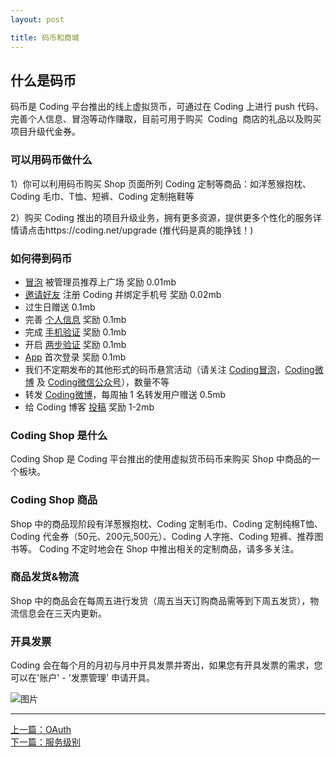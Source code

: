 ```yaml
---
layout: post

title: 码币和商城
---
```


## 什么是码币

码币是 Coding 平台推出的线上虚拟货币，可通过在 Coding 上进行 push 代码、完善个人信息、冒泡等动作赚取，目前可用于购买  Coding  商店的礼品以及购买项目升级代金券。

### 可以用码币做什么

1）你可以利用码币购买 Shop 页面所列 Coding 定制等商品：如洋葱猴抱枕、Coding 毛巾、T恤、短裤、Coding 定制拖鞋等

2）购买 Coding 推出的项目升级业务，拥有更多资源，提供更多个性化的服务详情请点击https://coding.net/upgrade
(推代码是真的能挣钱！)

### 如何得到码币

- [冒泡](https://coding.net/pp) 被管理员推荐上广场 奖励 0.01mb
- [邀请好友](https://coding.net/user/relationship/friends) 注册 Coding 并绑定手机号 奖励 0.02mb
- 过生日赠送 0.1mb
- 完善 [个人信息](https://coding.net/user/account/setting/basic) 奖励 0.1mb
- 完成 [手机验证](https://coding.net/user/account/setting/basic) 奖励 0.1mb
- 开启 [两步验证](https://coding.net/help/doc/account/2fa.html) 奖励 0.1mb
- [App](https://coding.net/app)  首次登录 奖励 0.1mb
- 我们不定期发布的其他形式的码币悬赏活动（请关注 [Coding冒泡](https://coding.net/u/coding/bubble)，[Coding微博](http://weibo.com/clouddevelopment) 及 [Coding微信公众号](https://coding.net/static/fcdf6ecd90f6022d143a5e06fbe391b8.jpg)），数量不等
- 转发 [Coding微博](http://weibo.com/clouddevelopment)，每周抽 1 名转发用户赠送 0.5mb
- 给 Coding 博客 [投稿](https://coding.net/u/coding/p/Blog/git)  奖励 1-2mb

### Coding Shop 是什么

Coding Shop 是 Coding 平台推出的使用虚拟货币码币来购买 Shop 中商品的一个板块。

### Coding Shop 商品

Shop 中的商品现阶段有洋葱猴抱枕、Coding 定制毛巾、Coding 定制纯棉T恤、Coding 代金券（50元、200元,500元）、Coding 人字拖、Coding 短裤、推荐图书等。
Coding 不定时地会在 Shop 中推出相关的定制商品，请多多关注。

### 商品发货&物流

Shop 中的商品会在每周五进行发货（周五当天订购商品需等到下周五发货），物流信息会在三天内更新。

### 开具发票

Coding 会在每个月的月初与月中开具发票并寄出，如果您有开具发票的需求，您可以在'账户' - '发票管理' 申请开具。

 ![图片](https://dn-coding-net-production-pp.qbox.me/fc711403-176a-444e-8894-9e4b3db98f60.png) 

---



  <div class="footer-nav">
  <div class="left-nav"><i class="fa fa-angle-left"></i><a href="/help/doc/account/oauth.html">上一篇：OAuth</a></div>
  <div class="right-nav"><a href="/help/doc/account/service-level.html">下一篇：服务级别</a><i class="fa fa-angle-right"></i></div>
  </div>
